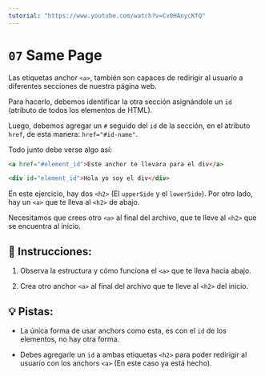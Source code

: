 ```yaml
---
tutorial: "https://www.youtube.com/watch?v=Cv0HAnycKfQ"
---
```


# `07` Same Page

Las etiquetas anchor `<a>`, también son capaces de redirigir al usuario a diferentes secciones de nuestra página web.

Para hacerlo, debemos identificar la otra sección asignándole un `id` (atributo de todos los elementos de HTML).

Luego, debemos agregar un `#` seguido del `id` de la sección, en el atributo `href`, de esta manera: `href="#id-name"`.

Todo junto debe verse algo así:

```html
<a href="#element_id">Este anchor te llevara para el div</a>

<div id="element_id">Hola yo soy el div</div>
```

En este ejercicio, hay dos `<h2>` (El `upperSide` y el `lowerSide`). Por otro lado, hay un `<a>` que te lleva al `<h2>` de abajo.

Necesitamos que crees otro `<a>` al final del archivo, que te lleve al `<h2>` que se encuentra al inicio.

## 📝 Instrucciones:

1. Observa la estructura y cómo funciona el `<a>` que te lleva hacia abajo.

2. Crea otro anchor `<a>` al final del archivo que te lleve al `<h2>` del inicio.

## 💡 Pistas:

+ La única forma de usar anchors como esta, es con el `id` de los elementos, no hay otra forma.

+ Debes agregarle un `id` a ambas etiquetas `<h2>` para poder redirigir al usuario con los anchors `<a>` (En este caso ya está hecho).
